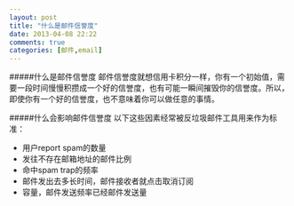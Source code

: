 ```yaml
---
layout: post
title: "什么是邮件信誉度"
date: 2013-04-08 22:22
comments: true
categories: [邮件,email]
---
```


#####什么是邮件信誉度
邮件信誉度就想信用卡积分一样，你有一个初始值，需要一段时间慢慢积攒成一个好的信誉度，也有可能一瞬间摧毁你的信誉度。所以，即使你有一个好的信誉度，也不意味着你可以做任意的事情。

#####什么会影响邮件信誉度
以下这些因素经常被反垃圾邮件工具用来作为标准：

* 用户report spam的数量
* 发往不存在邮箱地址的邮件比例
* 命中spam trap的频率
* 邮件发出去多长时间，邮件接收者就点击取消订阅
* 容量，邮件发送频率已经邮件发送量


